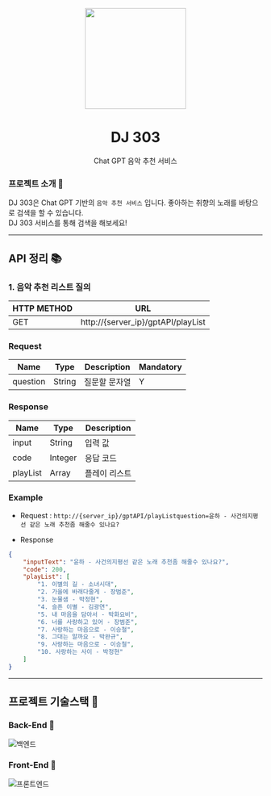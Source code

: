 <p align="middle" >
<img width="200px;" src="https://yt3.googleusercontent.com/h6TfBfR-dul9Po5CKnXYKEA-gS08s5YyoK7fadEnlQhU2UwJ94W4RM3ey1XPdObEuWyql-Mv=s900-c-k-c0x00ffffff-no-rj"/>
</p>
<h1 align="middle">DJ 303</h1>
<p align="middle">Chat GPT 음악 추천 서비스</p>

### 프로젝트 소개 🎵

DJ 303은 Chat GPT 기반의 `음악 추천 서비스` 입니다. 좋아하는 취향의 노래를 바탕으로 검색을 할 수 있습니다.  
DJ 303 서비스를 통해 검색을 해보세요!

---

## API 정리 📚

### **1. 음악 추천 리스트 질의**
HTTP METHOD|URL|
|------|---|
|GET|http://{server_ip}/gptAPI/playList|

### **Request**

| Name | Type | Description | Mandatory |
|------|------|------|-----|
|question  | String |질문할 문자열| Y|


### **Response**
| Name | Type | Description |
|------|------|------|
| input  | String | 입력 값|
| code  | Integer | 응답 코드|
| playList  | Array | 플레이 리스트|

### **Example**
- Request :
`http://{server_ip}/gptAPI/playListquestion=윤하 - 사건의지평선 같은 노래 추천좀 해줄수 있나요?`

- Response 
```json
{
    "inputText": "윤하 - 사건의지평선 같은 노래 추천좀 해줄수 있나요?",
    "code": 200,
    "playList": [
        "1. 이별의 길 - 소녀시대",
        "2. 가을에 바래다줄게 - 장범준",
        "3. 눈물샘 - 박정현",
        "4. 슬픈 이별 - 김광연",
        "5. 내 마음을 담아서 - 박화요비",
        "6. 너를 사랑하고 있어 - 장범준",
        "7. 사랑하는 마음으로 - 이승철",
        "8. 그대는 알까요 - 박완규",
        "9. 사랑하는 마음으로 - 이승철",
        "10. 사랑하는 사이 - 박정현"
    ]
}
```

---

## 프로젝트 기술스택 🏰

### Back-End 🏫

![백엔드](https://user-images.githubusercontent.com/57438644/194008987-08fe38f0-7ab6-423a-83d0-dc575c9aaa4f.JPG)

### Front-End 🏡

![프론트엔드](https://user-images.githubusercontent.com/57438644/194008987-08fe38f0-7ab6-423a-83d0-dc575c9aaa4f.JPG)
